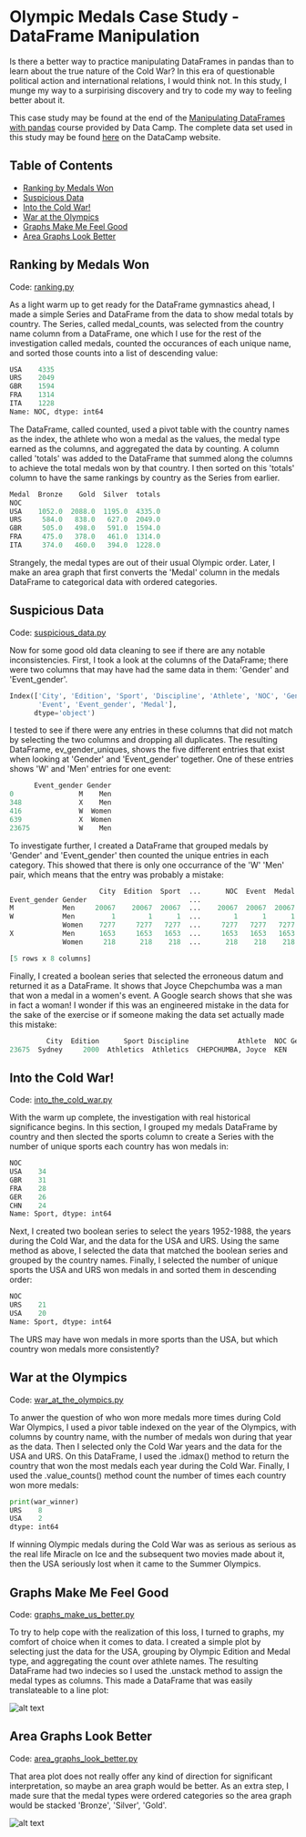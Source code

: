 # Olympic Medals Case Study - DataFrame Manipulation

Is there a better way to practice manipulating DataFrames in pandas than to learn about the true nature of the Cold War? In this era of questionable political action and international relations, I would think not. In this study, I munge my way to a surpirising discovery and try to code my way to feeling better about it.

This case study may be found at the end of the [Manipulating DataFrames with pandas](https://www.datacamp.com/courses/manipulating-dataframes-with-pandas) course provided by Data Camp. The complete data set used in this study may be found [here](https://assets.datacamp.com/production/course_1650/datasets/all_medalists.csv) on the DataCamp website.

## Table of Contents

* [Ranking by Medals Won](#ranking-by-medals-won)
* [Suspicious Data](#suspicious-data)
* [Into the Cold War!](#into-the-cold-war!)
* [War at the Olympics](#war-at-the-olympics)
* [Graphs Make Me Feel Good](#graphs-make-me-feel-good)
* [Area Graphs Look Better](#area-graphs-look-better)

## Ranking by Medals Won

Code: [ranking.py](https://github.com/noahwill/datascience/blob/master/OlympicMedals/code/ranking.py)

As a light warm up to get ready for the DataFrame gymnastics ahead, I made a simple Series and DataFrame from the data to show medal totals by country. The Series, called medal_counts, was selected from the country name column from a DataFrame, one which I use for the rest of the investigation called medals, counted the occurances of each unique name, and sorted those counts into a list of descending value: 

```python
USA    4335
URS    2049
GBR    1594
FRA    1314
ITA    1228
Name: NOC, dtype: int64
```

The DataFrame, called counted, used a pivot table with the country names as the index, the athlete who won a medal as the values, the medal type earned as the columns, and aggregated the data by counting. A column called 'totals' was added to the DataFrame that summed along the columns to achieve the total medals won by that country. I then sorted on this 'totals' column to have the same rankings by country as the Series from earlier. 

```python
Medal  Bronze    Gold  Silver  totals
NOC                                  
USA    1052.0  2088.0  1195.0  4335.0
URS     584.0   838.0   627.0  2049.0
GBR     505.0   498.0   591.0  1594.0
FRA     475.0   378.0   461.0  1314.0
ITA     374.0   460.0   394.0  1228.0
```

Strangely, the medal types are out of their usual Olympic order. Later, I make an area graph that first converts the 'Medal' column in the medals DataFrame to categorical data with ordered categories. 

## Suspicious Data

Code: [suspicious_data.py](https://github.com/noahwill/datascience/blob/master/OlympicMedals/code/suspicious_data.py)

Now for some good old data cleaning to see if there are any notable inconsistencies. First, I took a look at the columns of the DataFrame; there were two columns that may have had the same data in them: 'Gender' and 'Event_gender'.

```python
Index(['City', 'Edition', 'Sport', 'Discipline', 'Athlete', 'NOC', 'Gender',
       'Event', 'Event_gender', 'Medal'],
      dtype='object')
```

I tested to see if there were any entries in these columns that did not match by selecting the two columns and dropping all duplicates. The resulting DataFrame, ev_gender_uniques, shows the five different entries that exist when looking at 'Gender' and 'Event_gender' together. One of these entries shows 'W' and 'Men' entries for one event: 

```python
      Event_gender Gender
0                M    Men
348              X    Men
416              W  Women
639              X  Women
23675            W    Men
```

To investigate further, I created a DataFrame that grouped medals by 'Gender' and 'Event_gender' then counted the unique entries in each category. This showed that there is only one occurrance of the 'W' 'Men' pair, which means that the entry was probably a mistake:

```python
                      City  Edition  Sport  ...      NOC  Event  Medal
Event_gender Gender                         ...                       
M            Men     20067    20067  20067  ...    20067  20067  20067
W            Men         1        1      1  ...        1      1      1
             Women    7277     7277   7277  ...     7277   7277   7277
X            Men      1653     1653   1653  ...     1653   1653   1653
             Women     218      218    218  ...      218    218    218

[5 rows x 8 columns]
```

Finally, I created a boolean series that selected the erroneous datum and returned it as a DataFrame. It shows that Joyce Chepchumba was a man that won a medal in a women's event. A Google search shows that she was in fact a woman! I wonder if this was an engineered mistake in the data for the sake of the exercise or if someone making the data set actually made this mistake: 

```python
         City  Edition      Sport Discipline            Athlete  NOC Gender     Event Event_gender   Medal
23675  Sydney     2000  Athletics  Athletics  CHEPCHUMBA, Joyce  KEN    Men  marathon            W  Bronze
```

## Into the Cold War!

Code: [into_the_cold_war.py](https://github.com/noahwill/datascience/blob/master/OlympicMedals/code/into_the_cold_war.py)

With the warm up complete, the investigation with real historical significance begins. In this section, I grouped my medals DataFrame by country and then slected the sports column to create a Series with the number of unique sports each country has won medals in: 

```python 
NOC
USA    34
GBR    31
FRA    28
GER    26
CHN    24
Name: Sport, dtype: int64
```

Next, I created two boolean series to select the years 1952-1988, the years during the Cold War, and the data for the USA and URS. Using the same method as above, I selected the data that matched the boolean series and grouped by the country names. Finally, I selected the number of unique sports the USA and URS won medals in and sorted them in descending order: 

```python
NOC
URS    21
USA    20
Name: Sport, dtype: int64
```

The URS may have won medals in more sports than the USA, but which country won medals more consistently?

## War at the Olympics

Code: [war_at_the_olympics.py](https://github.com/noahwill/datascience/blob/master/OlympicMedals/code/war_at_the_olympics.py)

To anwer the question of who won more medals more times during Cold War Olympics, I used a pivor table indexed on the year of the Olympics, with columns by country name, with the number of medals won during that year as the data. Then I selected only the Cold War years and the data for the USA and URS. On this DataFrame, I used the .idmax() method to return the country that won the most medals each year during the Cold War. Finally, I used the .value_counts() method count the number of times each country won more medals: 

```python 
print(war_winner)
URS    8
USA    2
dtype: int64
```

If winning Olympic medals during the Cold War was as serious as serious as the real life Miracle on Ice and the subsequent two movies made about it, then the USA seriously lost when it came to the Summer Olympics. 

## Graphs Make Me Feel Good

Code: [graphs_make_us_better.py](https://github.com/noahwill/datascience/blob/master/OlympicMedals/code/graphs_make_us_better.py)

To try to help cope with the realization of this loss, I turned to graphs, my comfort of choice when it comes to data. I created a simple plot by selecting just the data for the USA, grouping by Olympic Edition and Medal type, and aggregating the count over athlete names. The resulting DataFrame had two indecies so I used the .unstack method to assign the medal types as columns. This made a DataFrame that was easily translateable to a line plot:

![alt text](https://github.com/noahwill/datascience/blob/master/OlympicMedals/Figure_1.png)

## Area Graphs Look Better

Code: [area_graphs_look_better.py](https://github.com/noahwill/datascience/blob/master/OlympicMedals/code/area_graphs_look_better.py)

That area plot does not really offer any kind of direction for significant interpretation, so maybe an area graph would be better. As an extra step, I made sure that the medal types were ordered categories so the area graph would be stacked 'Bronze', 'Silver', 'Gold'. 

![alt text](https://github.com/noahwill/datascience/blob/master/OlympicMedals/Figure_2.png)
